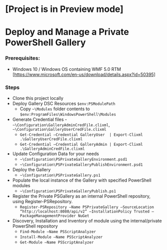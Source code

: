 # [Project is in Preview mode]
# Deploy and Manage a Private PowerShell Gallery


### Prerequisites:
- Windows 10 / Windows OS containing WMF 5.0 RTM [https://www.microsoft.com/en-us/download/details.aspx?id=50395]


### Steps
- Clone this project locally
- Deploy Gallery DSC Resources ``$env:PSModulePath`` 
    - Copy ``~\Modules`` folder contents to ``$env:ProgramFiles\WindowsPowerShell\Modules``
- Generate Credential files - ``~\Configuration\GalleryAdminCredFile.clixml``, ``~\Configuration\GalleryUserCredFile.clixml``
    - `Get-Credential –Credential GalleryUser  | Export-Clixml .\GalleryUserCredFile.clixml `
    - `Get-Credential –Credential GalleryAdmin | Export-Clixml .\GalleryAdminCredFile.clixml `
- Update Configuration Data for your needs
    - ``~\Configuration\PSPrivateGalleryEnvironment.psd1``
    - ``~\Configuration\PSPrivateGalleryPublishEnvironment.psd1``
- Deploy the Gallery 
    - ``~\Configuration\PSPrivateGallery.ps1``
- Populate the local instance of the Gallery with specified PowerShell modules 
    - ``~\Configuration\PSPrivateGalleryPublish.ps1``
- Register the Private PSGallery as an internal PowerShell repository, using Register-PSRepository.
    - `Register-PSRepository –Name PSPrivateGallery –SourceLocation “http://localhost:8080/api/v2” –InstallationPolicy Trusted –PackageManagementProvider NuGet `
- Discovery, Installation and Inventory of module using the internal/private PowerShell repository
    - `Find-Module –Name PSScriptAnalyzer `
    - `Install-Module –Name PSScriptAnalyzer `
    - `Get-Module –Name PSScriptAnalyzer `
